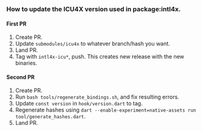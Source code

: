 ### How to update the ICU4X version used in package:intl4x.

#### First PR
1. Create PR.
2. Update `submodules/icu4x` to whatever branch/hash you want.
3. Land PR.
4. Tag with `intl4x-icu*`, push. This creates new release with the new binaries.

#### Second PR
1. Create PR.
2. Run `bash tools/regenerate_bindings.sh`, and fix resulting errors.
3. Update `const version` in `hook/version.dart` to tag.
4. Regenerate hashes using `dart --enable-experiment=native-assets run tool/generate_hashes.dart`.
5. Land PR.
